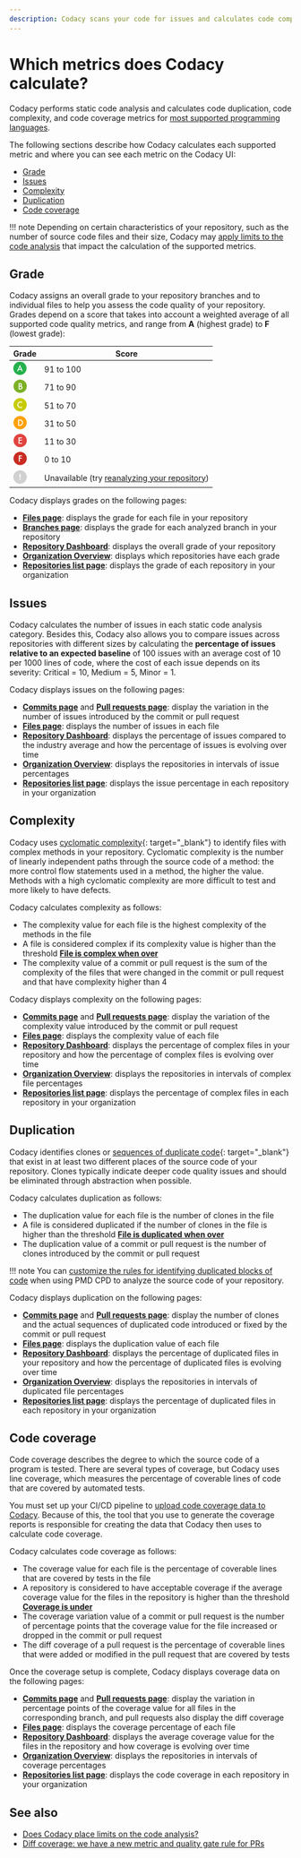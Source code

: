 ```yaml
---
description: Codacy scans your code for issues and calculates code complexity, duplication, and coverage metrics. Besides this, Codacy also calculates a grade for your repository and files based on all calculated code quality metrics.
---
```


# Which metrics does Codacy calculate?

Codacy performs static code analysis and calculates code duplication, code complexity, and code coverage metrics for [most supported programming languages](../../getting-started/supported-languages-and-tools.md).

The following sections describe how Codacy calculates each supported metric and where you can see each metric on the Codacy UI:

-   [Grade](#grade)
-   [Issues](#issues)
-   [Complexity](#complexity)
-   [Duplication](#duplication)
-   [Code coverage](#code-coverage)

!!! note
    Depending on certain characteristics of your repository, such as the number of source code files and their size, Codacy may [apply limits to the code analysis](does-codacy-place-limits-on-the-code-analysis.md) that impact the calculation of the supported metrics.

## Grade

Codacy assigns an overall grade to your repository branches and to individual files to help you assess the code quality of your repository. Grades depend on a score that takes into account a weighted average of all supported code quality metrics, and range from **A** (highest grade) to **F** (lowest grade):

|Grade                                                 |Score     |
|------------------------------------------------------|----------|
|![Grade A](images/grade_a.png)                        |91 to 100 |
|![Grade B](images/grade_b.png)                        |71 to 90  |
|![Grade C](images/grade_c.png)                        |51 to 70  |
|![Grade D](images/grade_d.png)                        |31 to 50  |
|![Grade E](images/grade_e.png)                        |11 to 30  |
|![Grade F](images/grade_f.png)                        |0 to 10   |
|![Grade is unavailable](images/grade_unavailable.png) |Unavailable (try [reanalyzing your repository](../repositories/how-do-i-reanalyze-my-repository.md)) |

Codacy displays grades on the following pages:

-   [**Files page**](../../repositories/files.md): displays the grade for each file in your repository
-   [**Branches page**](../../repositories-configure/managing-branches.md): displays the grade for each analyzed branch in your repository
-   [**Repository Dashboard**](../../repositories/repository-dashboard.md): displays the overall grade of your repository
-   [**Organization Overview**](../../organizations/organization-overview.md): displays which repositories have each grade
-   [**Repositories list page**](../../organizations/managing-repositories.md): displays the grade of each repository in your organization

## Issues

Codacy calculates the number of issues in each static code analysis category. Besides this, Codacy also allows you to compare issues across repositories with different sizes by calculating the **percentage of issues relative to an expected baseline** of 100 issues with an average cost of 10 per 1000 lines of code, where the cost of each issue depends on its severity: Critical = 10, Medium = 5, Minor = 1.

Codacy displays issues on the following pages:

-   [**Commits page**](../../repositories/commits.md) and [**Pull requests page**](../../repositories/pull-requests.md): display the variation in the number of issues introduced by the commit or pull request
-   [**Files page**](../../repositories/files.md): displays the number of issues in each file
-   [**Repository Dashboard**](../../repositories/repository-dashboard.md): displays the percentage of issues compared to the industry average and how the percentage of issues is evolving over time
-   [**Organization Overview**](../../organizations/organization-overview.md): displays the repositories in intervals of issue percentages
-   [**Repositories list page**](../../organizations/managing-repositories.md): displays the issue percentage in each repository in your organization

## Complexity

Codacy uses [cyclomatic complexity](https://en.wikipedia.org/wiki/Cyclomatic_complexity){: target="_blank"} to identify files with complex methods in your repository. Cyclomatic complexity is the number of linearly independent paths through the source code of a method: the more control flow statements used in a method, the higher the value. Methods with a high cyclomatic complexity are more difficult to test and more likely to have defects.

Codacy calculates complexity as follows:

-   The complexity value for each file is the highest complexity of the methods in the file
-   A file is considered complex if its complexity value is higher than the threshold [**File is complex when over**](../../repositories-configure/adjusting-quality-settings.md#goals)
-   The complexity value of a commit or pull request is the sum of the complexity of the files that were changed in the commit or pull request and that have complexity higher than 4

Codacy displays complexity on the following pages:

-   [**Commits page**](../../repositories/commits.md) and [**Pull requests page**](../../repositories/pull-requests.md): display the variation of the complexity value introduced by the commit or pull request
-   [**Files page**](../../repositories/files.md): displays the complexity value of each file
-   [**Repository Dashboard**](../../repositories/repository-dashboard.md): displays the percentage of complex files in your repository and how the percentage of complex files is evolving over time
-   [**Organization Overview**](../../organizations/organization-overview.md): displays the repositories in intervals of complex file percentages
-   [**Repositories list page**](../../organizations/managing-repositories.md): displays the percentage of complex files in each repository in your organization

## Duplication

Codacy identifies clones or [sequences of duplicate code](https://en.wikipedia.org/wiki/Duplicate_code){: target="_blank"} that exist in at least two different places of the source code of your repository. Clones typically indicate deeper code quality issues and should be eliminated through abstraction when possible.

Codacy calculates duplication as follows:

-   The duplication value for each file is the number of clones in the file
-   A file is considered duplicated if the number of clones in the file is higher than the threshold [**File is duplicated when over**](../../repositories-configure/adjusting-quality-settings.md#goals)
-   The duplication value of a commit or pull request is the number of clones introduced by the commit or pull request

!!! note
    You can [customize the rules for identifying duplicated blocks of code](../../repositories-configure/codacy-configuration-file.md#pmd-cpd-duplication) when using PMD CPD to analyze the source code of your repository.

Codacy displays duplication on the following pages:

-   [**Commits page**](../../repositories/commits.md) and [**Pull requests page**](../../repositories/pull-requests.md): display the number of clones and the actual sequences of duplicated code introduced or fixed by the commit or pull request
-   [**Files page**](../../repositories/files.md): displays the duplication value of each file
-   [**Repository Dashboard**](../../repositories/repository-dashboard.md): displays the percentage of duplicated files in your repository and how the percentage of duplicated files is evolving over time
-   [**Organization Overview**](../../organizations/organization-overview.md): displays the repositories in intervals of duplicated file percentages
-   [**Repositories list page**](../../organizations/managing-repositories.md): displays the percentage of duplicated files in each repository in your organization

## Code coverage

Code coverage describes the degree to which the source code of a program is tested. There are several types of coverage, but Codacy uses line coverage, which measures the percentage of coverable lines of code that are covered by automated tests.

You must set up your CI/CD pipeline to [upload code coverage data to Codacy](../../coverage-reporter/index.md). Because of this, the tool that you use to generate the coverage reports is responsible for creating the data that Codacy then uses to calculate code coverage.

Codacy calculates code coverage as follows:

-   The coverage value for each file is the percentage of coverable lines that are covered by tests in the file
-   A repository is considered to have acceptable coverage if the average coverage value for the files in the repository is higher than the threshold [**Coverage is under**](../../repositories-configure/adjusting-quality-settings.md#goals)
-   The coverage variation value of a commit or pull request is the number of percentage points that the coverage value for the file increased or dropped in the commit or pull request
-   The diff coverage of a pull request is the percentage of coverable lines that were added or modified in the pull request that are covered by tests

Once the coverage setup is complete, Codacy displays coverage data on the following pages:

-   [**Commits page**](../../repositories/commits.md) and [**Pull requests page**](../../repositories/pull-requests.md): display the variation in percentage points of the coverage value for all files in the corresponding branch, and pull requests also display the diff coverage
-   [**Files page**](../../repositories/files.md): displays the coverage percentage of each file
-   [**Repository Dashboard**](../../repositories/repository-dashboard.md): displays the average coverage value for the files in the repository and how coverage is evolving over time
-   [**Organization Overview**](../../organizations/organization-overview.md): displays the repositories in intervals of coverage percentages
-   [**Repositories list page**](../../organizations/managing-repositories.md): displays the code coverage in each repository in your organization

## See also

-   [Does Codacy place limits on the code analysis?](does-codacy-place-limits-on-the-code-analysis.md)
-   [Diff coverage: <span class="skip-vale">we have</span> a new metric and quality gate rule for PRs](https://blog.codacy.com/diff-coverage/)
